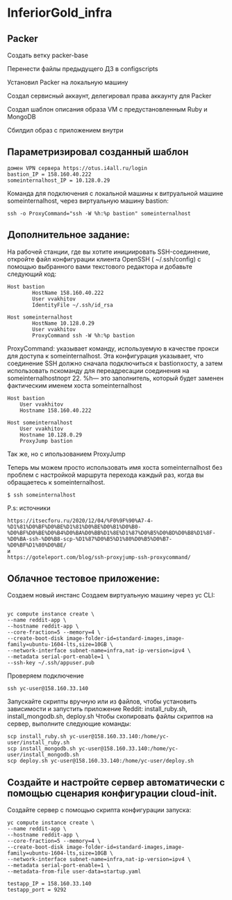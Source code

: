 # InferiorGold_infra

## Packer
Создать ветку packer-base

Перенести файлы предыдущего ДЗ в configscripts

Установил Packer на локальную машину

Создал сервисный аккаунт, делегировал права аккаунту для Packer

Создал шаблон описания образа VM с предустановленным Ruby и MongoDB

Сбилдил образ с приложением внутри

## Параметризировал созданный шаблон

```
домен VPN сервера https://otus.i4all.ru/login
bastion_IP = 158.160.40.222
someinternalhost_IP = 10.128.0.29
```

Команда для подключения с локальной машины к витруальной машине someinternalhost, через виртуальную машину bastion:

```
ssh -o ProxyCommand="ssh -W %h:%p bastion" someinternalhost
```

## Дополнительное задание:
На рабочей станции, где вы хотите инициировать SSH-соединение, откройте файл конфигурации клиента OpenSSH ( ~/.ssh/config) с помощью выбранного вами текстового редактора и добавьте следующий код:

```
Host bastion
        HostName 158.160.40.222
        User vvakhitov
        IdentityFile ~/.ssh/id_rsa

Host someinternalhost
        HostName 10.128.0.29
        User vvakhitov
        ProxyCommand ssh -W %h:%p bastion
```

ProxyCommand: указывает команду, используемую в качестве прокси для доступа к someinternalhost. Эта конфигурация указывает, что соединение SSH должно сначала подключиться к bastionхосту, а затем использовать ncкоманду для переадресации соединения на someinternalhostпорт 22. %h— это заполнитель, который будет заменен фактическим именем хоста someinternalhost

```
Host bastion
    User vvakhitov
    Hostname 158.160.40.222

Host someinternalhost
    User vvakhitov
    Hostname 10.128.0.29
    ProxyJump bastion
```

Так же, но с ипользованием ProxyJump


Теперь мы можем просто использовать имя хоста someinternalhost без проблем с настройкой маршрута перехода каждый раз, когда вы обращаетесь к someinternalhost.

```
$ ssh someinternalhost
```


P.s: источники
```
https://itsecforu.ru/2020/12/04/%F0%9F%90%A7-4-%D1%81%D0%BF%D0%BE%D1%81%D0%BE%D0%B1%D0%B0-%D0%BF%D0%BE%D0%B4%D0%BA%D0%BB%D1%8E%D1%87%D0%B5%D0%BD%D0%B8%D1%8F-%D0%BA-ssh-%D0%B8-scp-%D1%87%D0%B5%D1%80%D0%B5%D0%B7-%D0%BF%D1%80%D0%BE/
и
https://goteleport.com/blog/ssh-proxyjump-ssh-proxycommand/
```
##  Облачное тестовое приложение:

Создаем новый инстанс
Создаем виртуальную машину через yc CLI:

```

yc compute instance create \
--name reddit-app \
--hostname reddit-app \
--core-fraction=5 --memory=4 \
--create-boot-disk image-folder-id=standard-images,image-family=ubuntu-1604-lts,size=10GB \
--network-interface subnet-name=infra,nat-ip-version=ipv4 \
--metadata serial-port-enable=1 \
--ssh-key ~/.ssh/appuser.pub

```

Проверяем подключение
```
ssh yc-user@158.160.33.140
```

Запускайте скрипты вручную или из файлов, чтобы установить зависимости и запустить приложение Reddit: install_ruby.sh, install_mongodb.sh, deploy.sh
Чтобы скопировать файлы скриптов на сервер, выполните следующие команды:

```
scp install_ruby.sh yc-user@158.160.33.140:/home/yc-user/install_ruby.sh
scp install_mongodb.sh yc-user@158.160.33.140:/home/yc-user/install_mongodb.sh
scp deploy.sh yc-user@158.160.33.140:/home/yc-user/deploy.sh
```

## Создайте и настройте сервер автоматически с помощью сценария конфигурации cloud-init.
Создайте сервер с помощью скрипта конфигурации запуска:
```
yc compute instance create \
--name reddit-app \
--hostname reddit-app \
--core-fraction=5 --memory=4 \
--create-boot-disk image-folder-id=standard-images,image-family=ubuntu-1604-lts,size=10GB \
--network-interface subnet-name=infra,nat-ip-version=ipv4 \
--metadata serial-port-enable=1 \
--metadata-from-file user-data=startup.yaml
```

```
testapp_IP = 158.160.33.140
testapp_port = 9292
```

